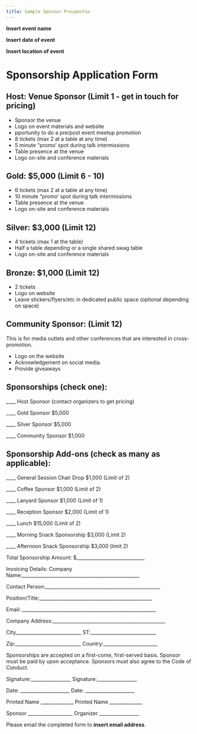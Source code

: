```yaml
---
title: Sample Sponsor Prospectus
---
```

**Insert event name** 

**Insert date of event** 

**Insert location of event**

# Sponsorship Application Form

## Host: Venue Sponsor (Limit 1 - get in touch for pricing)

* Sponsor the venue
* Logo on event materials and website
* pportunity to do a pre/post event meetup promotion
* 8  tickets (max 2 at a table at any time)
* 5 minute “promo’ spot during talk intermissions 
* Table presence at the venue 
* Logo on-site and conference materials 

## Gold: $5,000 (Limit 6 - 10)

* 6 tickets (max 2 at a table at any time)
* 10 minute “promo’ spot during talk intermissions 
* Table presence at the venue 
* Logo on-site and conference materials 

## Silver: $3,000 (Limit 12)

* 4 tickets (max 1 at the table)
* Half a table depending or a single shared swag table
* Logo on-site and conference materials

## Bronze: $1,000 (Limit 12)

* 2 tickets
* Logo on website
* Leave stickers/flyers/etc in dedicated public space (optional depending on space)

## Community Sponsor: (Limit 12) 

This is for media outlets and other conferences that are interested in cross-promotion.

* Logo on the website 
* Acknowledgement on social media.
* Provide giveaways

## Sponsorships (check one):
____    Host Sponsor (contact organizers to get pricing)

____    Gold Sponsor $5,000

____    Silver Sponsor $5,000

____    Community Sponsor $1,000

## Sponsorship Add-ons (check as many as applicable):
____    General Session Chair Drop $1,000 (Limit of 2) 

____    Coffee Sponsor $1,000 (Limit of 2)

____    Lanyard Sponsor $1,000 (Limit of 1)

____    Reception Sponsor $2,000 (Limit of 1)

____    Lunch $15,000 (Limit of 2)

____    Morning Snack Sponsorship $3,000 (Limit 2)

____    Afternoon Snack Sponsorship $3,000 (limit 2)

Total Sponsorship Amount:       $_____________________________

Invoicing Details:
Company Name:__________________________________________________

Contact Person:_________________________________________________

Position/Title:________________________________________________
 
Email: _________________________________________________________

Company Address:________________________________________________

City____________________________ ST:____________________________

Zip:____________________________ Country:_______________________

Sponsorships are accepted on a first-come, first-served basis. 
Sponsor must be paid by upon acceptance. Sponsors must also agree to the Code of Conduct.

Signature:_________________     Signature:_________________

Date: _____________________     Date: _____________________ 

Printed Name ______________     Printed Name ______________

Sponsor ___________________     Organizer _________________

Please email the completed form to **insert email address**.

